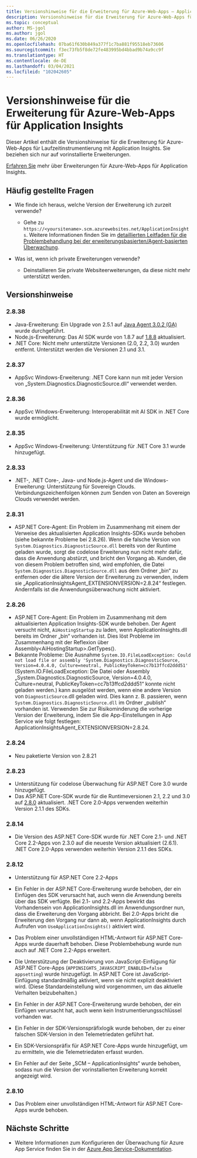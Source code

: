 ```yaml
---
title: Versionshinweise für die Erweiterung für Azure-Web-Apps – Application Insights
description: Versionshinweise für die Erweiterung für Azure-Web-Apps für Laufzeitinstrumentierung mit Application Insights
ms.topic: conceptual
author: MS-jgol
ms.author: jgol
ms.date: 06/26/2020
ms.openlocfilehash: 07ba61f630b849a377f1c7ba881f95518eb73606
ms.sourcegitcommit: f3ec73fb5f8de72fe483995bd4bbad9b74a9cc9f
ms.translationtype: HT
ms.contentlocale: de-DE
ms.lasthandoff: 03/04/2021
ms.locfileid: "102042605"
---
```

# <a name="release-notes-for-azure-web-app-extension-for-application-insights"></a>Versionshinweise für die Erweiterung für Azure-Web-Apps für Application Insights

Dieser Artikel enthält die Versionshinweise für die Erweiterung für Azure-Web-Apps für Laufzeitinstrumentierung mit Application Insights. Sie beziehen sich nur auf vorinstallierte Erweiterungen.

[Erfahren Sie](azure-web-apps.md) mehr über Erweiterungen für Azure-Web-Apps für Application Insights.

## <a name="frequently-asked-questions"></a>Häufig gestellte Fragen

- Wie finde ich heraus, welche Version der Erweiterung ich zurzeit verwende?
    - Gehe zu `https://<yoursitename>.scm.azurewebsites.net/ApplicationInsights`. Weitere Informationen finden Sie im [detaillierten Leitfaden für die Problembehandlung bei der erweiterungsbasierten/Agent-basierten Überwachung](./azure-web-apps.md?tabs=net#troubleshooting).

- Was ist, wenn ich private Erweiterungen verwende?
    - Deinstallieren Sie private Websiteerweiterungen, da diese nicht mehr unterstützt werden.

## <a name="release-notes"></a>Versionshinweise

### <a name="2838"></a>2.8.38

- Java-Erweiterung: Ein Upgrade von 2.5.1 auf [Java Agent 3.0.2 (GA)](https://github.com/microsoft/ApplicationInsights-Java/releases/tag/3.0.2) wurde durchgeführt.
- Node.js-Erweiterung: Das AI SDK wurde von 1.8.7 auf [1.8.8](https://github.com/microsoft/ApplicationInsights-node.js/releases/tag/1.8.8) aktualisiert.
- .NET Core: Nicht mehr unterstützte Versionen (2.0, 2.2, 3.0) wurden entfernt. Unterstützt werden die Versionen 2.1 und 3.1.

### <a name="2837"></a>2.8.37

- AppSvc Windows-Erweiterung: .NET Core kann nun mit jeder Version von „System.Diagnostics.DiagnosticSource.dll“ verwendet werden.

### <a name="2836"></a>2.8.36

- AppSvc Windows-Erweiterung: Interoperabilität mit AI SDK in .NET Core wurde ermöglicht.

### <a name="2835"></a>2.8.35

- AppSvc Windows-Erweiterung: Unterstützung für .NET Core 3.1 wurde hinzugefügt.

### <a name="2833"></a>2.8.33

- .NET-, .NET Core-, Java- und Node.js-Agent und die Windows-Erweiterung: Unterstützung für Sovereign Clouds. Verbindungszeichenfolgen können zum Senden von Daten an Sovereign Clouds verwendet werden.

### <a name="2831"></a>2.8.31

- ASP.NET Core-Agent: Ein Problem im Zusammenhang mit einem der Verweise des aktualisierten Application Insights-SDKs wurde behoben (siehe bekannte Probleme bei 2.8.26). Wenn die falsche Version von `System.Diagnostics.DiagnosticSource.dll` bereits von der Runtime geladen wurde, sorgt die codelose Erweiterung nun nicht mehr dafür, dass die Anwendung abstürzt, und bricht den Vorgang ab. Kunden, die von diesem Problem betroffen sind, wird empfohlen, die Datei `System.Diagnostics.DiagnosticSource.dll` aus dem Ordner „bin“ zu entfernen oder die ältere Version der Erweiterung zu verwenden, indem sie „ApplicationInsightsAgent_EXTENSIONVERSION=2.8.24“ festlegen. Andernfalls ist die Anwendungsüberwachung nicht aktiviert.

### <a name="2826"></a>2.8.26

- ASP.NET Core-Agent: Ein Problem im Zusammenhang mit dem aktualisierten Application Insights-SDK wurde behoben. Der Agent versucht nicht, `AiHostingStartup` zu laden, wenn ApplicationInsights.dll bereits im Ordner „bin“ vorhanden ist. Dies löst Probleme im Zusammenhang mit der Reflexion über Assembly\<AiHostingStartup\>.GetTypes().
- Bekannte Probleme: Die Ausnahme `System.IO.FileLoadException: Could not load file or assembly 'System.Diagnostics.DiagnosticSource, Version=4.0.4.0, Culture=neutral, PublicKeyToken=cc7b13ffcd2ddd51'` (System.IO.FileLoadException: Die Datei oder Assembly „System.Diagnostics.DiagnosticSource, Version=4.0.4.0, Culture=neutral, PublicKeyToken=cc7b13ffcd2ddd51“ konnte nicht geladen werden.) kann ausgelöst werden, wenn eine andere Version von `DiagnosticSource`.dll geladen wird. Dies kann z. B. passieren, wenn `System.Diagnostics.DiagnosticSource.dll` im Ordner „publish“ vorhanden ist. Verwenden Sie zur Risikominderung die vorherige Version der Erweiterung, indem Sie die App-Einstellungen in App Service wie folgt festlegen: ApplicationInsightsAgent_EXTENSIONVERSION=2.8.24.

### <a name="2824"></a>2.8.24

- Neu paketierte Version von 2.8.21

### <a name="2823"></a>2.8.23

- Unterstützung für codelose Überwachung für ASP.NET Core 3.0 wurde hinzugefügt.
- Das ASP.NET Core-SDK wurde für die Runtimeversionen 2.1, 2.2 und 3.0 auf [2.8.0](https://github.com/microsoft/ApplicationInsights-aspnetcore/releases/tag/2.8.0) aktualisiert. .NET Core 2.0-Apps verwenden weiterhin Version 2.1.1 des SDKs.

### <a name="2814"></a>2.8.14

- Die Version des ASP.NET Core-SDK wurde für .NET Core 2.1- und .NET Core 2.2-Apps von 2.3.0 auf die neueste Version aktualisiert (2.6.1). .NET Core 2.0-Apps verwenden weiterhin Version 2.1.1 des SDKs.

### <a name="2812"></a>2.8.12

- Unterstützung für ASP.NET Core 2.2-Apps
- Ein Fehler in der ASP.NET Core-Erweiterung wurde behoben, der ein Einfügen des SDK verursacht hat, auch wenn die Anwendung bereits über das SDK verfügte. Bei 2.1- und 2.2-Apps bewirkt das Vorhandensein von ApplicationInsights.dll im Anwendungsordner nun, dass die Erweiterung den Vorgang abbricht. Bei 2.0-Apps bricht die Erweiterung den Vorgang nur dann ab, wenn ApplicationInsights durch Aufrufen von `UseApplicationInsights()` aktiviert wird.

- Das Problem einer unvollständigen HTML-Antwort für ASP.NET Core-Apps wurde dauerhaft behoben. Diese Problembehebung wurde nun auch auf .NET Core 2.2-Apps erweitert.

- Die Unterstützung der Deaktivierung von JavaScript-Einfügung für ASP.NET Core-Apps (`APPINSIGHTS_JAVASCRIPT_ENABLED=false appsetting`) wurde hinzugefügt. In ASP.NET Core ist JavaScript-Einfügung standardmäßig aktiviert, wenn sie nicht explizit deaktiviert wird. (Diese Standardeinstellung wird vorgenommen, um das aktuelle Verhalten beizubehalten.)

- Ein Fehler in der ASP.NET Core-Erweiterung wurde behoben, der ein Einfügen verursacht hat, auch wenn kein Instrumentierungsschlüssel vorhanden war.
- Ein Fehler in der SDK-Versionspräfixlogik wurde behoben, der zu einer falschen SDK-Version in den Telemetriedaten geführt hat.

- Ein SDK-Versionspräfix für ASP.NET Core-Apps wurde hinzugefügt, um zu ermitteln, wie die Telemetriedaten erfasst wurden.
- Ein Fehler auf der Seite „SCM – ApplicationInsights“ wurde behoben, sodass nun die Version der vorinstallierten Erweiterung korrekt angezeigt wird.

### <a name="2810"></a>2.8.10

- Das Problem einer unvollständigen HTML-Antwort für ASP.NET Core-Apps wurde behoben.

## <a name="next-steps"></a>Nächste Schritte

- Weitere Informationen zum Konfigurieren der Überwachung für Azure App Service finden Sie in der [Azure App Service-Dokumentation](azure-web-apps.md). 
